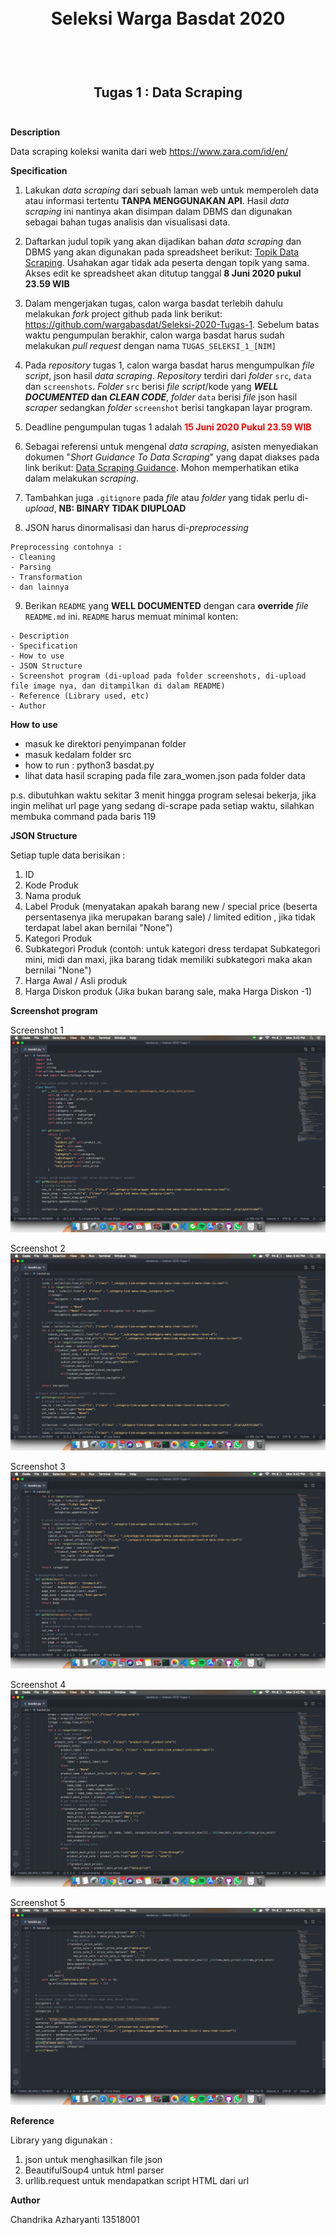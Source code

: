 <h1 align="center">
  <br>
  Seleksi Warga Basdat 2020
  <br>
  <br>
</h1>

<h2 align="center">
  <br>
  Tugas 1 : Data Scraping
  <br>
  <br>
</h2>

__Description__

Data scraping koleksi wanita dari web https://www.zara.com/id/en/

__Specification__
1. Lakukan _data scraping_ dari sebuah laman web untuk memperoleh data atau informasi tertentu __TANPA MENGGUNAKAN API__. Hasil _data scraping_ ini nantinya akan disimpan dalam DBMS dan digunakan sebagai bahan tugas analisis dan visualisasi data.

2. Daftarkan judul topik yang akan dijadikan bahan _data scraping_ dan DBMS yang akan digunakan pada spreadsheet berikut: [Topik Data Scraping](https://docs.google.com/spreadsheets/d/1TKpyye-ZuoW0npGzylXqvQng3zYm0EzfA9RHjfeFZBk/edit?usp=sharing). Usahakan agar tidak ada peserta dengan topik yang sama. Akses edit ke spreadsheet akan ditutup tanggal __8 Juni 2020 pukul 23.59 WIB__

3. Dalam mengerjakan tugas, calon warga basdat terlebih dahulu melakukan _fork_ project github pada link berikut: https://github.com/wargabasdat/Seleksi-2020-Tugas-1. Sebelum batas waktu pengumpulan berakhir, calon warga basdat harus sudah melakukan _pull request_ dengan nama ```TUGAS_SELEKSI_1_[NIM]```

4. Pada _repository_ tugas 1, calon warga basdat harus mengumpulkan _file script_, json hasil _data scraping_. _Repository_ terdiri dari _folder_ `src`, `data` dan `screenshots`. _Folder_ `src` berisi _file script_/kode yang __*WELL DOCUMENTED* dan *CLEAN CODE*__, _folder_ `data` berisi _file_ json hasil _scraper_ sedangkan _folder_ `screenshot` berisi tangkapan layar program.

5. Deadline pengumpulan tugas 1 adalah <span style="color:red">__15 Juni 2020 Pukul 23.59 WIB__</span>

6. Sebagai referensi untuk mengenal _data scraping_, asisten menyediakan dokumen "_Short Guidance To Data Scraping_" yang dapat diakses pada link berikut: [Data Scraping Guidance](http://bit.ly/DataScrapingGuidance). Mohon memperhatikan etika dalam melakukan _scraping_.

7. Tambahkan juga `.gitignore` pada _file_ atau _folder_ yang tidak perlu di-_upload_, __NB: BINARY TIDAK DIUPLOAD__

8. JSON harus dinormalisasi dan harus di-_preprocessing_
```
Preprocessing contohnya :
- Cleaning
- Parsing
- Transformation
- dan lainnya
```

9. Berikan `README` yang __WELL DOCUMENTED__ dengan cara __override__ _file_ `README.md` ini. `README` harus memuat minimal konten:
```
- Description
- Specification
- How to use
- JSON Structure
- Screenshot program (di-upload pada folder screenshots, di-upload file image nya, dan ditampilkan di dalam README)
- Reference (Library used, etc)
- Author
```

__How to use__
- masuk ke direktori penyimpanan folder
- masuk kedalam folder src
- how to run : python3 basdat.py
- lihat data hasil scraping pada file zara_women.json pada folder data

p.s. dibutuhkan waktu sekitar 3 menit hingga program selesai bekerja, jika ingin melihat url page yang sedang di-scrape pada setiap waktu, silahkan membuka command pada baris 119

__JSON Structure__

Setiap tuple data berisikan :
1. ID
2. Kode Produk
3. Nama produk
4. Label Produk (menyatakan apakah barang new / special price (beserta persentasenya jika merupakan barang sale) / limited edition , jika tidak terdapat label akan bernilai "None")
5. Kategori Produk
6. Subkategori Produk (contoh: untuk kategori dress terdapat Subkategori mini, midi dan maxi, jika barang tidak memiliki subkategori maka akan bernilai "None")
7. Harga Awal / Asli produk
8. Harga Diskon produk (Jika bukan barang sale, maka Harga Diskon -1)

__Screenshot program__

Screenshot 1
![Screenshot1](/screenshots/ss1.png)

Screenshot 2
![Screenshot2](/screenshots/ss2.png)

Screenshot 3
![Screenshot3](/screenshots/ss3.png)

Screenshot 4
![Screenshot4](/screenshots/ss4.png)

Screenshot 5
![Screenshot5](/screenshots/ss5.png)


__Reference__

Library yang digunakan :

1. json untuk menghasilkan file json
2. BeautifulSoup4 untuk html parser
3. urllib.request untuk mendapatkan script HTML dari url

__Author__

Chandrika Azharyanti
13518001
